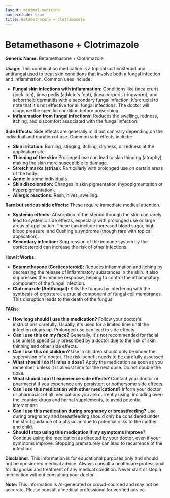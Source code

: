```yaml
---
layout: minimal-medicine
nav_exclude: true
title: Betamethasone + Clotrimazole
---
```


# Betamethasone + Clotrimazole

**Generic Name:** Betamethasone + Clotrimazole

**Usage:** This combination medication is a topical corticosteroid and antifungal used to treat skin conditions that involve both a fungal infection and inflammation.  Common uses include:

* **Fungal skin infections with inflammation:**  Conditions like tinea cruris (jock itch), tinea pedis (athlete's foot), tinea corporis (ringworm), and seborrheic dermatitis with a secondary fungal infection.  It's crucial to note that it's not effective for all fungal infections.  The doctor will diagnose the specific condition before prescribing.
* **Inflammation from fungal infections:** Reduces the swelling, redness, itching, and discomfort associated with the fungal infection.

**Side Effects:**  Side effects are generally mild but can vary depending on the individual and duration of use.  Common side effects include:

* **Skin irritation:** Burning, stinging, itching, dryness, or redness at the application site.
* **Thinning of the skin:** Prolonged use can lead to skin thinning (atrophy), making the skin more susceptible to damage.
* **Stretch marks (striae):** Particularly with prolonged use on certain areas of the body.
* **Acne:** In some individuals.
* **Skin discoloration:**  Changes in skin pigmentation (hypopigmentation or hyperpigmentation).
* **Allergic reactions:** Rash, hives, swelling.

**Rare but serious side effects:**  These require immediate medical attention.

* **Systemic effects:**  Absorption of the steroid through the skin can rarely lead to systemic side effects, especially with prolonged use or large areas of application.  These can include increased blood sugar, high blood pressure, and Cushing's syndrome (though rare with topical application).
* **Secondary infection:**  Suppression of the immune system by the corticosteroid can increase the risk of other infections.


**How it Works:**

* **Betamethasone (Corticosteroid):**  Reduces inflammation and itching by decreasing the release of inflammatory substances in the skin.  It also suppresses the immune response, helping to control the inflammatory component of the fungal infection.
* **Clotrimazole (Antifungal):** Kills the fungus by interfering with the synthesis of ergosterol, a crucial component of fungal cell membranes. This disruption leads to the death of the fungus.


**FAQs:**

* **How long should I use this medication?**  Follow your doctor's instructions carefully.  Usually, it's used for a limited time until the infection clears up.  Prolonged use can lead to side effects.
* **Can I use this on my face?**  Generally, it's not recommended for facial use unless specifically prescribed by a doctor due to the risk of skin thinning and other side effects.
* **Can I use this on children?**  Use in children should only be under the supervision of a doctor.  The risk-benefit needs to be carefully assessed.
* **What should I do if I miss a dose?**  Apply the medication as soon as you remember, unless it is almost time for the next dose. Do not double the dose.
* **What should I do if I experience side effects?**  Contact your doctor or pharmacist if you experience any persistent or bothersome side effects.
* **Can I use this medication with other medications?**  Inform your doctor or pharmacist of all medications you are currently using, including over-the-counter drugs and herbal supplements, to avoid potential interactions.
* **Can I use this medication during pregnancy or breastfeeding?**  Use during pregnancy and breastfeeding should only be considered under the strict guidance of a physician due to potential risks to the mother and child.
* **Should I stop using this medication if my symptoms improve?** Continue using the medication as directed by your doctor, even if your symptoms improve. Stopping prematurely can lead to recurrence of the infection.


**Disclaimer:** This information is for educational purposes only and should not be considered medical advice.  Always consult a healthcare professional for diagnosis and treatment of any medical condition.  Never start or stop a medication without consulting your doctor.


**Note:** This information is AI-generated or crowd-sourced and may not be accurate. Please consult a medical professional for verified advice.